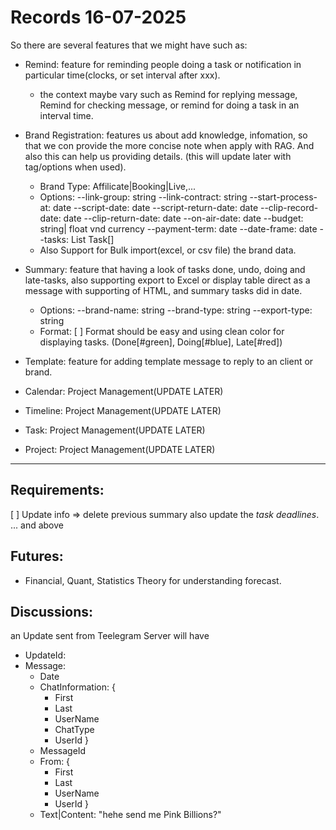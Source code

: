 # Records 16-07-2025

So there are several features that we might have such as:

- Remind: feature for reminding people doing a task or notification in
  particular time(clocks, or set interval after xxx).
  - the context maybe vary such as Remind for replying message, Remind for
    checking message, or remind for doing a task in an interval time.

- Brand Registration: features us about add knowledge, infomation, so that we
  con provide the more concise note when apply with RAG. And also this can help
  us providing details. (this will update later with tag/options when used).
  - Brand Type: Affilicate|Booking|Live,...
  - Options:
    --link-group: string
    --link-contract: string
    --start-process-at: date
    --script-date: date
    --script-return-date: date
    --clip-record-date: date
    --clip-return-date: date
    --on-air-date: date
    --budget: string| float vnd currency
    --payment-term: date
    --date-frame: date
    --tasks: List Task[]
  - Also Support for Bulk import(excel, or csv file) the brand data.

- Summary: feature that having a look of tasks done, undo, doing and late-tasks,
  also supporting export to Excel or display table direct as a message with
  supporting of HTML, and summary tasks did in date.
  - Options:
    --brand-name: string
    --brand-type: string
    --export-type: string
  - Format:
    [ ] Format should be easy and using clean color for displaying tasks.
    (Done[#green], Doing[#blue], Late[#red])

- Template: feature for adding template message to reply to an client or brand.
  
- Calendar: Project Management(UPDATE LATER)
- Timeline: Project Management(UPDATE LATER)
- Task: Project Management(UPDATE LATER)
- Project: Project Management(UPDATE LATER)

----------------------------

## Requirements:

[ ] Update info => delete previous summary also update the *task deadlines*.
... and above

## Futures:

- Financial, Quant, Statistics Theory for understanding forecast.

## Discussions:

an Update sent from Teelegram Server will have 
- UpdateId:
- Message:
  - Date
  - ChatInformation: {
    - First
    - Last
    - UserName
    - ChatType
    - UserId
  }
  - MessageId
  - From: {
    - First
    - Last
    - UserName
    - UserId
  }
  - Text|Content: "hehe send me Pink Billions?"